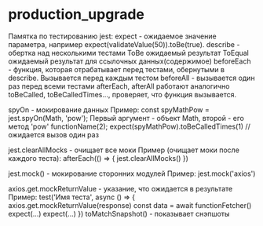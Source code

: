# production_upgrade
Памятка по тестированию jest:
expect - ожидаемое значение параметра, например expect(validateValue(50)).toBe(true).
describe - обертка над несколькими тестами
ToBe ожидаемый результат
ToEqual ожидаемый результат для ссылочных данных(содержимое)
beforeEach - функция, которая отрабатывает перед тестами, обернутыми в describe. Вызывается перед каждым тестом
beforeAll - вызывается один раз перед всеми тестами
afterEach, afterAll работают аналогично
toBeCalled, toBeCalledTimes..., проверяет, что функция вызывается.

spyOn - мокирование данных
Пример:
const spyMathPow = jest.spyOn(Math, 'pow'); Первый аргумент - объект Math, второй - его метод 'pow'
functionName(2);
expect(spyMathPow).toBeCalledTimes(1) // ожидается вызов один раз

jest.clearAllMocks - очищает все моки
Пример (очищает моки после каждого теста):
afterEach(() => {
jest.clearAllMocks()
})

jest.mock() - мокирование сторонних модулей
Пример: jest.mock('axios')

axios.get.mockReturnValue - указание, что ожидается в результате
Пример:
test('Имя теста', async () => {
    axios.get.mockReturnValue(response)
    const data = await functionFetcher()
    expect(...)
    expect(...)
})
toMatchSnapshot() - показывает снэпшоты

